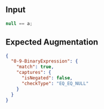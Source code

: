 
## Input
```javascript input
null == a;
```

## Expected Augmentation
```json expected augmentations
{
  "0-9-BinaryExpression": {
    "match": true,
    "captures": {
      "isNegated": false,
      "checkType": "EQ_EQ_NULL"
    }
  }
}
```
